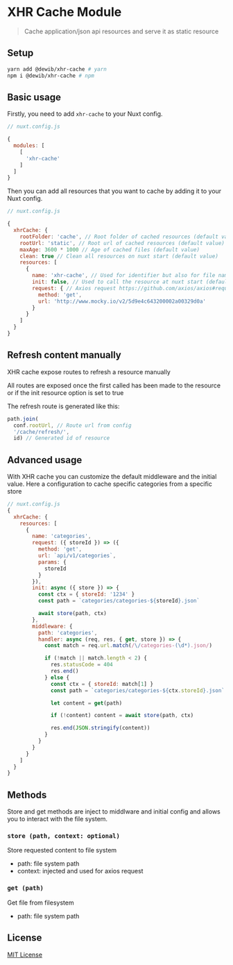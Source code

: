 # XHR Cache Module

> Cache application/json api resources and serve it as static resource

## Setup
```sh
yarn add @dewib/xhr-cache # yarn
npm i @dewib/xhr-cache # npm
```

## Basic usage
Firstly, you need to add `xhr-cache` to your Nuxt config.

```javascript
// nuxt.config.js

{
  modules: [
    [
      'xhr-cache'
    ]
  ]
}
```

Then you can add all resources that you want to cache by adding it to your Nuxt config.

```javascript
// nuxt.config.js

{
  xhrCache: {
    rootFolder: 'cache', // Root folder of cached resources (default value)
    rootUrl: 'static', // Root url of cached resources (default value)
    maxAge: 3600 * 1000 // Age of cached files (default value)
    clean: true // Clean all resources on nuxt start (default value)
    resources: [
      {
        name: 'xhr-cache', // Used for identifier but also for file name and url
        init: false, // Used to call the resource at nuxt start (default value)
        request: { // Axios request https://github.com/axios/axios#request-config
          method: 'get',
          url: 'http://www.mocky.io/v2/5d9e4c643200002a00329d0a'
        } 
      }
    ]
  }
}
```

## Refresh content manually

XHR cache expose routes to refresh a resource manually

All routes are exposed once the first called has been made to the resource or if the init resource option is set to true

The refresh route is generated like this:

```javascript
path.join(
  conf.rootUrl, // Route url from config
  '/cache/refresh/',
  id) // Generated id of resource
```

## Advanced usage

With XHR cache you can customize the default middleware and the initial value.
Here a configuration to cache specific categories from a specific store

```javascript
// nuxt.config.js
{
  xhrCache: {
    resources: [
      {
        name: 'categories',
        request: ({ storeId }) => ({
          method: 'get',
          url: `api/v1/categories`,
          params: {
            storeId
          }
        }),
        init: async ({ store }) => { 
          const ctx = { storeId: '1234' }
          const path = `categories/categories-${storeId}.json`

          await store(path, ctx)
        },
        middleware: {
          path: 'categories',
          handler: async (req, res, { get, store }) => {
            const match = req.url.match(/\/categories-(\d*).json/)

            if (!match || match.length < 2) {
              res.statusCode = 404
              res.end()
            } else {
              const ctx = { storeId: match[1] }
              const path = `categories/categories-${ctx.storeId}.json`

              let content = get(path)

              if (!content) content = await store(path, ctx)

              res.end(JSON.stringify(content))
            }
          }
        }
      }
    ]
  }
}
```

## Methods 

Store and get methods are inject to middlware and initial config and allows you to interact with the file system.

### `store (path, context: optional)`
Store requested content to file system
- path: file system path
- context: injected and used for axios request

### `get (path)`
Get file from filesystem
- path: file system path

## License

[MIT License](./LICENSE)